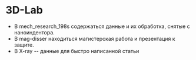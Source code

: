 # 3D-Lab
- В mech_research_198s содержаться данные и их обработка, снятые с наноиндентора. 
- В mag-disser находиться магистерская работа и презентация к защите.
- В X-ray -- данные для быстро написанной статьи 
